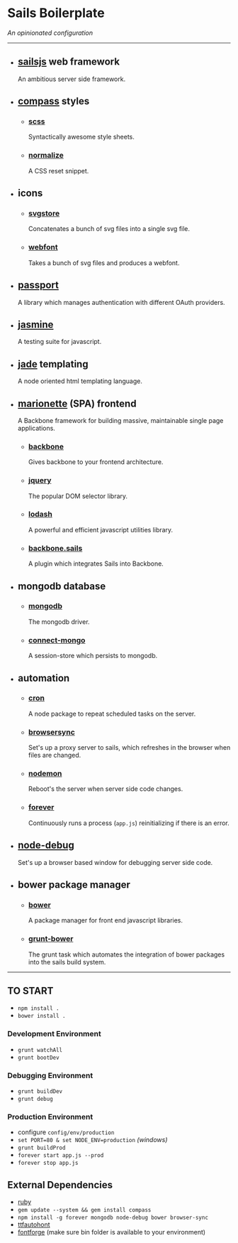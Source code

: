 # Sails Boilerplate

*An opinionated configuration*

***

* ## [sailsjs](http://sailsjs.org/#/) web framework

  An ambitious server side framework.

* ## [compass](http://compass-style.org/) styles

  * ### [scss](http://sass-lang.com/)
  
    Syntactically awesome style sheets.
  
  * ### [normalize](http://necolas.github.io/normalize.css/)
  
    A CSS reset snippet.
  
* ## icons

  * ### [svgstore](https://github.com/FWeinb/grunt-svgstore)
    
    Concatenates a bunch of svg files into a single svg file.
  
  * ### [webfont](https://github.com/sapegin/grunt-webfont)
  
    Takes a bunch of svg files and produces a webfont.
  
* ## [passport](http://passportjs.org/)

  A library which manages authentication with different OAuth providers.

* ## [jasmine](http://jasmine.github.io/2.1/introduction.html)

  A testing suite for javascript.

* ## [jade](http://jade-lang.com/) templating

  A node oriented html templating language.

* ## [marionette](http://marionettejs.com/) (SPA) frontend

  A Backbone framework for building massive, maintainable single page applications.

  * ### [backbone](http://backbonejs.org/)
  
    Gives backbone to your frontend architecture.
  
  * ### [jquery](http://jquery.com/)
  
    The popular DOM selector library.
  
  * ### [lodash](https://lodash.com/)
  
    A powerful and efficient javascript utilities library.
  
  * ### [backbone.sails](https://github.com/oscarhaggerty/Backbone.Sails)
  
    A plugin which integrates Sails into Backbone.

* ## mongodb database

  * ### [mongodb](http://www.mongodb.org/)
  
    The mongodb driver.

  * ### [connect-mongo](https://github.com/kcbanner/connect-mongo)
  
    A session-store which persists to mongodb.

* ## automation

  * ### [cron](https://www.npmjs.org/package/cron)
  
    A node package to repeat scheduled tasks on the server.
  
  * ### [browsersync](http://www.browsersync.io/)
  
    Set's up a proxy server to sails, which refreshes in the browser when files
    are changed.
  
  * ### [nodemon](https://github.com/ChrisWren/grunt-nodemon)
  
    Reboot's the server when server side code changes.
  
  * ### [forever](https://www.npmjs.com/package/forever)
  
    Continuously runs a process (`app.js`) reinitializing if there is an error.

* ## [node-debug](https://www.npmjs.com/package/node-debug)

  Set's up a browser based window for debugging server side code.

* ## bower package manager

  * ### [bower](http://bower.io/)
  
    A package manager for front end javascript libraries.
  
  * ### [grunt-bower](https://www.npmjs.com/package/grunt-bower)
  
    The grunt task which automates the integration of bower packages into the
    sails build system.

***

## TO START

* `npm install .`
* `bower install .`

### Development Environment

* `grunt watchAll`
* `grunt bootDev`

### Debugging Environment

* `grunt buildDev`
* `grunt debug`

### Production Environment

* configure `config/env/production`
* `set PORT=80 & set NODE_ENV=production` *(windows)*
* `grunt buildProd`
* `forever start app.js --prod`
* `forever stop app.js`

## External Dependencies

* [ruby](http://www.ruby-lang.org/en/downloads/)
* `gem update --system && gem install compass`
* `npm install -g forever mongodb node-debug bower browser-sync`
* [ttfautohont](http://www.freetype.org/ttfautohint/#download)
* [fontforge](http://fontforge.github.io/en-US/) (make sure bin folder is available to your environment)